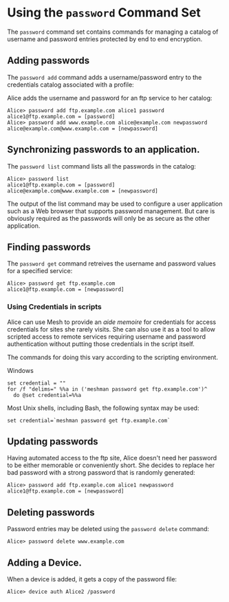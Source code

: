 
# Using the `password` Command Set

The `password` command set contains commands for managing a catalog of username 
and password entries protected by end to end encryption.

## Adding passwords

The `password add` command adds a username/password entry to the
credentials catalog associated with a profile:

Alice adds the username and password for an ftp service to her catalog:


````
Alice> password add ftp.example.com alice1 password
alice1@ftp.example.com = [password]
Alice> password add www.example.com alice@example.com newpassword
alice@example.com@www.example.com = [newpassword]
````

## Synchronizing passwords to an application.

The `password list` command lists all the passwords in the catalog:


````
Alice> password list
alice1@ftp.example.com = [password]
alice@example.com@www.example.com = [newpassword]
````

The output of the list command may be used to configure a user application 
such as a Web browser that supports password management. But care is obviously
required as the passwords will only be as secure as the other application.

## Finding passwords

The `password get`  command retreives the username and password 
values for a specified service:


````
Alice> password get ftp.example.com
alice1@ftp.example.com = [newpassword]
````

### Using Credentials in scripts

Alice can use Mesh to provide an *aide memoire* for credentials for access credentials
for sites she rarely visits. She can also use it as a tool to allow scripted access to
remote services requiring username and password authentication without putting those
credentials in the script itself.

The commands for doing this vary according to the scripting environment.

Windows

````
set credential = ""
for /f "delims=" %%a in ('meshman password get ftp.example.com')^
  do @set credential=%%a
````

Most Unix shells, including Bash, the following syntax may be used:

````
set credential=`meshman password get ftp.example.com`
````

## Updating passwords

Having automated access to the ftp site, Alice doesn't need her password to be either
memorable or conveniently short. She decides to replace her bad password with a strong
password that is randomly generated:


````
Alice> password add ftp.example.com alice1 newpassword
alice1@ftp.example.com = [newpassword]
````


## Deleting passwords

Password entries may be deleted using the  `password delete` command:


````
Alice> password delete www.example.com
````

## Adding a Device.

When a device is added, it gets a copy of the password file:


````
Alice> device auth Alice2 /password
````





